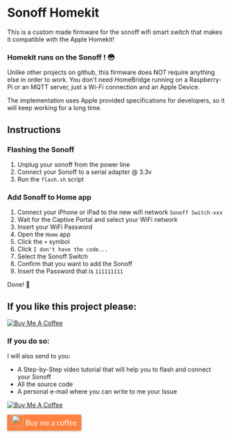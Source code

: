 # Sonoff Homekit

This is a custom made firmware for the sonoff wifi smart switch that makes it compatible with the Apple Homekit!

### Homekit runs on the Sonoff ! 😳

Unlike other projects on github, this firmware does NOT require anything else in order to work.
You don't need HomeBridge running on a Raspberry-Pi or an MQTT server, just a Wi-Fi connection and an Apple Device.

The implementation uses Apple provided specifications for developers, so it will keep working for a long time.

## Instructions

### Flashing the Sonoff
 1) Unplug your sonoff from the power line
 2) Connect your Sonoff to a serial adapter @ 3.3v
 3) Run the `flash.sh` script 

### Add Sonoff to Home app
 1) Connect your iPhone or iPad to the new wifi network `Sonoff Switch-xxx`
 2) Wait for the Captive Portal and select your WiFi network
 3) Insert your WiFi Password
 4) Open the `Home` app
 5) Click the `+` symbol
 6) Click `I don't have the code...`
 7) Select the Sonoff Switch
 8) Confirm that you want to add the Sonoff
 9) Insert the Password that is `111111111`

Done! 🎉 

## If you like this project please:

<a href="https://www.buymeacoffee.com/gruppio" target="_blank"><img src="https://www.buymeacoffee.com/assets/img/custom_images/orange_img.png" alt="Buy Me A Coffee" style="height: auto !important;width: auto !important;" ></a>

### If you do so:
I will also send to you:
* A Step-by-Step video tutorial that will help you to flash and connect your Sonoff
* All the source code
* A personal e-mail where you can write to me your Issue

<a href="https://www.buymeacoffee.com/gruppio" target="_blank"><img src="https://www.buymeacoffee.com/assets/img/custom_images/orange_img.png" alt="Buy Me A Coffee" style="height: auto !important;width: auto !important;" ></a>

<style>.bmc-button img{width: 27px !important;margin-bottom: 1px !important;box-shadow: none !important;border: none !important;vertical-align: middle !important;}.bmc-button{line-height: 36px !important;height:37px !important;text-decoration: none !important;display:inline-flex !important;color:#FFFFFF !important;background-color:#FF813F !important;border-radius: 3px !important;border: 1px solid transparent !important;padding: 0px 9px !important;font-size: 17px !important;letter-spacing:-0.08px !important;box-shadow: 0px 1px 2px rgba(190, 190, 190, 0.5) !important;-webkit-box-shadow: 0px 1px 2px 2px rgba(190, 190, 190, 0.5) !important;margin: 0 auto !important;font-family:'Lato', sans-serif !important;-webkit-box-sizing: border-box !important;box-sizing: border-box !important;-o-transition: 0.3s all linear !important;-webkit-transition: 0.3s all linear !important;-moz-transition: 0.3s all linear !important;-ms-transition: 0.3s all linear !important;transition: 0.3s all linear !important;}.bmc-button:hover, .bmc-button:active, .bmc-button:focus {-webkit-box-shadow: 0px 1px 2px 2px rgba(190, 190, 190, 0.5) !important;text-decoration: none !important;box-shadow: 0px 1px 2px 2px rgba(190, 190, 190, 0.5) !important;opacity: 0.85 !important;color:#FFFFFF !important;}</style><link href="https://fonts.googleapis.com/css?family=Lato&subset=latin,latin-ext" rel="stylesheet"><a class="bmc-button" target="_blank" href="https://www.buymeacoffee.com/gruppio"><img src="https://www.buymeacoffee.com/assets/img/BMC-btn-logo.svg" alt="Buy me a coffee"><span style="margin-left:5px">Buy me a coffee</span></a>